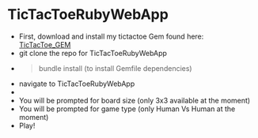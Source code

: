 # TicTacToeRubyWebApp

* First, download and install my tictactoe Gem found here: [TicTacToe_GEM](https://github.com/sarahabimay/TicTacToe_Gem.git)
* git clone the repo for TicTacToeRubyWebApp
* > bundle install (to install Gemfile dependencies)
* navigate to TicTacToeRubyWebApp
* <Instructions to follow here...>
* You will be prompted for board size (only 3x3 available at the moment)
* You will be prompted for game type (only Human Vs Human at the moment)
* Play!
